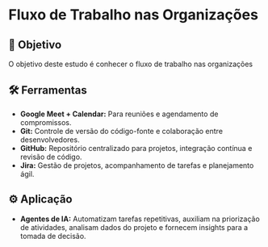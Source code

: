 # Fluxo de Trabalho nas Organizações

## 🎯 Objetivo

O objetivo deste estudo é conhecer o fluxo de trabalho nas organizações

## 🛠️ Ferramentas

-   **Google Meet + Calendar:** Para reuniões e agendamento de compromissos.
-   **Git:** Controle de versão do código-fonte e colaboração entre desenvolvedores.
-   **GitHub:** Repositório centralizado para projetos, integração contínua e revisão de código.
-   **Jira:** Gestão de projetos, acompanhamento de tarefas e planejamento ágil.

## ⚙️ Aplicação

-   **Agentes de IA:** Automatizam tarefas repetitivas, auxiliam na priorização de atividades, analisam dados do projeto e fornecem insights para a tomada de decisão.

